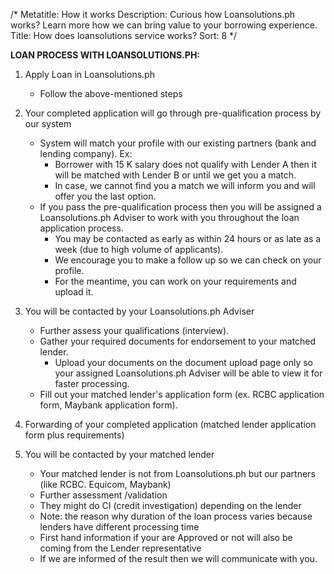 /*
Metatitle: How it works
Description: Curious how Loansolutions.ph works? Learn more how we can bring value to your borrowing experience.
Title: How does loansolutions service works?
Sort: 8
*/

**LOAN PROCESS WITH LOANSOLUTIONS.PH:**

1. Apply Loan in Loansolutions.ph
	* Follow the above-mentioned steps

2. Your completed application will go through pre-qualification process by our system
	* System will match your profile with our existing partners (bank and lending company).
		Ex:
		- Borrower with 15 K salary does not qualify with Lender A then it will be matched with Lender B or until we get you a match.
		- In case, we cannot find you a match we will inform you and will offer you the last option.
	* If you pass the pre-qualification process then you will be assigned a Loansolutions.ph Adviser to work with you throughout the loan application process.
		- You may be contacted as early as within 24 hours or as late as a week (due to high volume of applicants).
		- We encourage you to make a follow up so we can check on your profile.
		- For the meantime, you can work on your requirements and upload it.

3. You will be contacted by your Loansolutions.ph Adviser
	* Further assess your qualifications (interview).
	* Gather your required documents for endorsement to your matched lender.
		- Upload your documents on the document upload page only so your assigned Loansolutions.ph Adviser will be able to view it for faster processing.
	* Fill out your matched lender's application form (ex. RCBC application form, Maybank application form).

4. Forwarding of your completed application (matched lender application form plus requirements)

5. You will be contacted by your matched lender
	* Your matched lender is not from Loansolutions.ph but our partners (like RCBC. Equicom, Maybank)
	* Further assessment /validation
	* They might do CI (credit investigation) depending on the lender
	* Note: the reason why duration of the loan process varies because lenders have different processing time
	* First hand information if your are Approved or not will also be coming from the Lender representative
	* If we are informed of the result then we will communicate with you.
